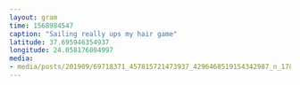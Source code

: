 ```yaml
---
layout: gram
time: 1568984547
caption: "Sailing really ups my hair game"
latitude: 37.695946354937
longitude: 24.058176804997
media:
- media/posts/201909/69718371_457815721473937_4296468519154342987_n_17857181833528196.jpg
---
```

